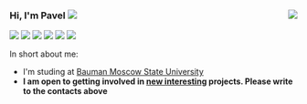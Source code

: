 ### Hi, I'm Pavel  <img src="https://img.icons8.com/color/20/000000/instagram-verification-badge.png"/><a href="" target="_blank"> <img align="right" src="https://komarev.com/ghpvc/?username=StefKot"/>

<a href="" target="_blank"><img src="https://img.icons8.com/color/40/000000/telegram-app--v4.png"/></a>
<a href="" target="_blank"><img src="https://img.icons8.com/color/40/000000/linkedin-circled--v2.png"/></a>
<a href="" target="_blank"><img src="https://img.icons8.com/color/40/000000/vk-circled.png"/></a>
<a href="" target="_blank"><img src="https://img.icons8.com/color/40/000000/facebook-circled--v1.png"/></a>
<a href="" target="_blank"><img src="https://img.icons8.com/color/40/000000/instagram-new--v1.png"/></a>
<a href="" target="_blank"><img src="https://img.icons8.com/color/40/000000/discord-logo.png"/></a>

      
In short about me:
- I'm studing at [Bauman Moscow State University](https://bmstu.ru)
- **I am open to getting involved in <u>new interesting</u> projects. Please write to the contacts above**



